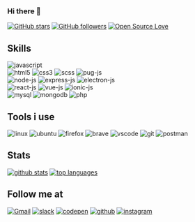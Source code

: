 ### Hi there 👋

<!--
**miko-github/miko-github** is a ✨ _special_ ✨ repository because its `README.md` (this file) appears on your GitHub profile
-->

[![GitHub stars][badge-github-stars]][github-stars]
[![GitHub followers][badge-github-followers]][github-followers]
[![Open Source Love][badge-open-source]][social-github]

<!-- ## Projects (repo) -->

## Skills
![javascript][skills-js-dark]\
![html5][skills-html5]
![css3][skills-css3]
![scss][skills-sass]
![pug-js][skills-pugjs]\
![node-js][skills-nodejs]
![express-js][skills-expressjs]
![electron-js][skills-electronjs]\
![react-js][skills-reactjs]
![vue-js][skills-vuejs]
![ionic-js][skills-ionic]\
![mysql][skills-mysql]
![mongodb][skills-mongodb]
![php][skills-php]

## Tools i use

![linux][badge-os-linux]
![ubuntu][badge-os-ubuntu]
![firefox][tools-firefox]
![brave][tools-brave]
![vscode][tools-vscode]
![git][tools-git]
![postman][tools-postman]

## Stats

[![github stats][github-stats]][social-github]
[![top languages][github-top-languages]][social-github]


## Follow me at

[![Gmail][badge-gmail]][social-gmail]
[![slack][badge-slack]](# 'anywhere programmers is')
[![codepen][badge-codepen]][social-codepen]
[![github][badge-github]][social-github]
[![instagram][badge-instagram]][social-instagram]

<!-- --------------------
 links
-->

<!-- stats -->

[github-stats]: https://github-readme-stats.vercel.app/api?username=miko-github&theme=white-black
[github-top-languages]: https://github-readme-stats.vercel.app/api/top-langs/?username=miko-github&theme=white-black

<!-- badges -->

[badge-with-love]: http://ForTheBadge.com/images/badges/built-with-love.svg
[badge-use-js]: http://ForTheBadge.com/images/badges/uses-js.svg
[badge-smile]: http://ForTheBadge.com/images/badges/makes-people-smile.svg
[badge-github-stars]: https://img.shields.io/github/stars/miko-github/vueStoreDashboard.svg?style=social&label=Star&maxAge=2592000
[badge-github-followers]: https://img.shields.io/github/followers/miko-github.svg?style=social&label=Follow&maxAge=2592000
[badge-open-source]: https://badges.frapsoft.com/os/v1/open-source.svg?v=103
[github-stars]: https://GitHub.com/miko-github/miko-github/stargazers/
[github-followers]: https://github.com/miko-github?tab=followers

<!-- -----------------------
 sociality
 -->

<!-- social-badge -->

[badge-codepen]: https://img.shields.io/badge/Codepen-000000?style=for-the-badge&logo=codepen&logoColor=white
[badge-github]: https://img.shields.io/badge/GitHub-100000?style=for-the-badge&logo=github&logoColor=white
[badge-instagram]: https://img.shields.io/badge/Instagram-E4405F?style=for-the-badge&logo=instagram&logoColor=white
[badge-slack]: https://img.shields.io/badge/Slack-4A154B?style=for-the-badge&logo=slack&logoColor=white
[badge-gmail]: https://img.shields.io/badge/Gmail-D14836?style=for-the-badge&logo=gmail&logoColor=white

<!-- social-links -->

[social-codepen]: https://codepen.io/miko-github
[social-github]: https://github.com/miko-github
[social-instagram]: https://instagram.com
[social-gmail]: mailto:mikoloism.github@gmail.com

<!-- blogs -->

[badge-dev]: https://img.shields.io/badge/dev.to-0A0A0A?style=for-the-badge&logo=dev.to&logoColor=white
[badge-blogger]: https://img.shields.io/badge/Blogger-FF5722?style=for-the-badge&logo=blogger&logoColor=white
[badge-rss]: https://img.shields.io/badge/RSS-FFA500?style=for-the-badge&logo=rss&logoColor=white

<!-- os -->

[badge-os-linux]: https://img.shields.io/badge/Linux-FCC624?style=for-the-badge&logo=linux&logoColor=black
[badge-os-ubuntu]: https://img.shields.io/badge/Ubuntu-E95420?style=for-the-badge&logo=ubuntu&logoColor=white

<!-- -----------------------
Skills
-->

[skills-html5]: https://img.shields.io/badge/HTML5-E34F26?style=for-the-badge&logo=html5&logoColor=white
[skills-css3]: https://img.shields.io/badge/CSS3-1572B6?style=for-the-badge&logo=css3&logoColor=white
[skills-js]: https://img.shields.io/badge/JavaScript-F7DF1E?style=for-the-badge&logo=javascript&logoColor=black
[skills-js-dark]: https://img.shields.io/badge/JavaScript-323330?style=for-the-badge&logo=javascript&logoColor=F7DF1E
[skills-nodejs]: https://img.shields.io/badge/Node.js-43853D?style=for-the-badge&logo=node.js&logoColor=white
[skills-expressjs]: https://img.shields.io/badge/Express.js-404D59?style=for-the-badge&logo=express&logoColor=white
[skills-sass]: https://img.shields.io/badge/Sass-CC6699?style=for-the-badge&logo=sass&logoColor=white
[skills-php]: https://img.shields.io/badge/PHP-777BB4?style=for-the-badge&logo=php&logoColor=white
[skills-md]: https://img.shields.io/badge/Markdown-000000?style=for-the-badge&logo=markdown&logoColor=white
[skills-bash]: https://img.shields.io/badge/Shell_Script-121011?style=for-the-badge&logo=gnu-bash&logoColor=white
[skills-reactjs]: https://img.shields.io/badge/React-20232A?style=for-the-badge&logo=react&logoColor=61DAFB
[skills-vuejs]: https://img.shields.io/badge/Vue.js-35495E?style=for-the-badge&logo=vue.js&logoColor=4FC08D
[skills-bootstrap]: https://img.shields.io/badge/Bootstrap-563D7C?style=for-the-badge&logo=bootstrap&logoColor=white
[skills-mysql]: https://img.shields.io/badge/MySQL-00000F?style=for-the-badge&logo=mysql&logoColor=white
[skills-mongodb]: https://img.shields.io/badge/MongoDB-4EA94B?style=for-the-badge&logo=mongodb&logoColor=white
[skills-electronjs]: https://img.shields.io/badge/Electron-47848F?style=for-the-badge&logo=electron&logoColor=white
[skills-pugjs]: https://img.shields.io/badge/Pug.js-A86454?style=for-the-badge&logo=pug&logoColor=white
[skills-ionic]: https://img.shields.io/badge/Ionic-3880FF?style=for-the-badge&logo=ionic&logoColor=white
[skills-ms-office]: https://img.shields.io/badge/Microsoft_Office-D83B01?style=for-the-badge&logo=microsoft-office&logoColor=white

<!-- i never use this badge -->

[skills-jquery]: https://img.shields.io/badge/jQuery-0769AD?style=for-the-badge&logo=jquery&logoColor=white

<!-- tools -->

[tools-vscode]: https://img.shields.io/badge/Visual_Studio_Code-0078D4?style=for-the-badge&logo=visual%20studio%20code&logoColor=white
[tools-git]: https://img.shields.io/badge/Git-F05032?style=for-the-badge&logo=git&logoColor=white
[tools-brave]: https://img.shields.io/badge/Brave-FB542B?style=for-the-badge&logo=brave&logoColor=white
[tools-firefox]: https://img.shields.io/badge/FireFox-FF7139?style=for-the-badge&logo=firefox&logoColor=white
[tools-postman]: https://img.shields.io/badge/Postman-FF6C37?style=for-the-badge&logo=Postman&logoColor=white
